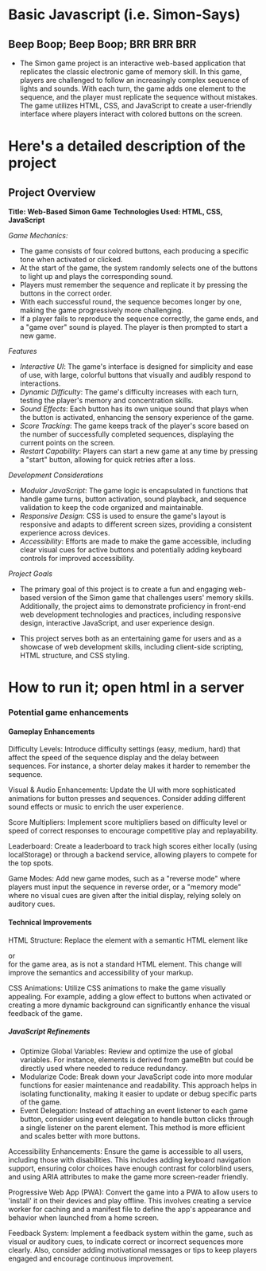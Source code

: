 # Basic Javascript (i.e. Simon-Says)

## Beep Boop; Beep Boop; BRR BRR BRR

- The Simon game project is an interactive web-based application that replicates the classic electronic game of memory skill. In this game, players are challenged to follow an increasingly complex sequence of lights and sounds. With each turn, the game adds one element to the sequence, and the player must replicate the sequence without mistakes. The game utilizes HTML, CSS, and JavaScript to create a user-friendly interface where players interact with colored buttons on the screen.

# Here's a detailed description of the project

## Project Overview

**Title: Web-Based Simon Game**
**Technologies Used: HTML, CSS, JavaScript**

*Game Mechanics:*

- The game consists of four colored buttons, each producing a specific tone when activated or clicked.
- At the start of the game, the system randomly selects one of the buttons to light up and plays the corresponding sound.
- Players must remember the sequence and replicate it by pressing the buttons in the correct order.
- With each successful round, the sequence becomes longer by one, making the game progressively more challenging.
- If a player fails to reproduce the sequence correctly, the game ends, and a "game over" sound is played. The player is then prompted to start a new game.

*Features*

- *Interactive UI*: The game's interface is designed for simplicity and ease of use, with large, colorful buttons that visually and audibly respond to interactions.
- *Dynamic Difficulty*: The game's difficulty increases with each turn, testing the player's memory and concentration skills.
- *Sound Effects*: Each button has its own unique sound that plays when the button is activated, enhancing the sensory experience of the game.
- *Score Tracking*: The game keeps track of the player's score based on the number of successfully completed sequences, displaying the current points on the screen.
- *Restart Capability*: Players can start a new game at any time by pressing a "start" button, allowing for quick retries after a loss.

*Development Considerations*

- *Modular JavaScript*: The game logic is encapsulated in functions that handle game turns, button activation, sound playback, and sequence validation to keep the code organized and maintainable.
- *Responsive Design*: CSS is used to ensure the game's layout is responsive and adapts to different screen sizes, providing a consistent experience across devices.
- *Accessibility*: Efforts are made to make the game accessible, including clear visual cues for active buttons and potentially adding keyboard controls for improved accessibility.

*Project Goals*

- The primary goal of this project is to create a fun and engaging web-based version of the Simon game that challenges users' memory skills. Additionally, the project aims to demonstrate proficiency in front-end web development technologies and practices, including responsive design, interactive JavaScript, and user experience design.

- This project serves both as an entertaining game for users and as a showcase of web development skills, including client-side scripting, HTML structure, and CSS styling.

# How to run it; open html in a server

### Potential game enhancements

#### Gameplay Enhancements

Difficulty Levels: Introduce difficulty settings (easy, medium, hard) that affect the speed of the sequence display and the delay between sequences. For instance, a shorter delay makes it harder to remember the sequence.

Visual & Audio Enhancements: Update the UI with more sophisticated animations for button presses and sequences. Consider adding different sound effects or music to enrich the user experience.

Score Multipliers: Implement score multipliers based on difficulty level or speed of correct responses to encourage competitive play and replayability.

Leaderboard: Create a leaderboard to track high scores either locally (using localStorage) or through a backend service, allowing players to compete for the top spots.

Game Modes: Add new game modes, such as a "reverse mode" where players must input the sequence in reverse order, or a "memory mode" where no visual cues are given after the initial display, relying solely on auditory cues.

#### Technical Improvements

HTML Structure: Replace the <container> element with a semantic HTML element like <div> or <section> for the game area, as <container> is not a standard HTML element. This change will improve the semantics and accessibility of your markup.

CSS Animations: Utilize CSS animations to make the game visually appealing. For example, adding a glow effect to buttons when activated or creating a more dynamic background can significantly enhance the visual feedback of the game.

##### JavaScript Refinements

- Optimize Global Variables: Review and optimize the use of global variables. For instance, elements is derived from gameBtn but could be directly used where needed to reduce redundancy.
- Modularize Code: Break down your JavaScript code into more modular functions for easier maintenance and readability. This approach helps in isolating functionality, making it easier to update or debug specific parts of the game.
- Event Delegation: Instead of attaching an event listener to each game button, consider using event delegation to handle button clicks through a single listener on the parent element. This method is more efficient and scales better with more buttons.

Accessibility Enhancements: Ensure the game is accessible to all users, including those with disabilities. This includes adding keyboard navigation support, ensuring color choices have enough contrast for colorblind users, and using ARIA attributes to make the game more screen-reader friendly.

Progressive Web App (PWA): Convert the game into a PWA to allow users to 'install' it on their devices and play offline. This involves creating a service worker for caching and a manifest file to define the app's appearance and behavior when launched from a home screen.

Feedback System: Implement a feedback system within the game, such as visual or auditory cues, to indicate correct or incorrect sequences more clearly. Also, consider adding motivational messages or tips to keep players engaged and encourage continuous improvement.
